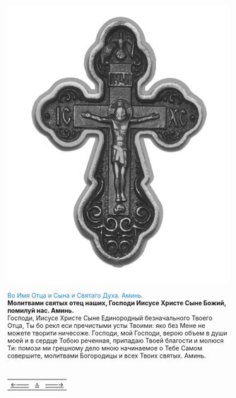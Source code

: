 
<span id="cross-orthodox">![Cross Orthodox](assets/img/000.png)</span>

<span style="color: #2C87BF;">Во Имя Отца и Сына и Святаго Духа. Аминь.</span>
<br>
**Молитвами святых отец наших, Господи Иисусе Христе Сыне Божий, помилуй нас. Аминь.**
<br>
Господи, Иисусе Христе Сыне Единородный безначального Твоего Отца, Ты бо рекл еси пречистыми усты Твоими: яко без Мене не можете творити ничесоже. Господи, мой Господи, верою объем в души моей и в сердце Тобою реченная, припадаю Твоей благоcти и молюся Ти: помози ми грешному дело мною начинаемое о Тебе Самом совершите, молитвами Богородицы и всех Твоих святых. Аминь.
<br>



<!--pagination_start-->
<br>

 |||| 
 |:---|:---:|---:| 
 [←——](about.md)|[ 🔝 ](#)|[——→](contacts.md) 

 <br>
<!--pagination_end-->
